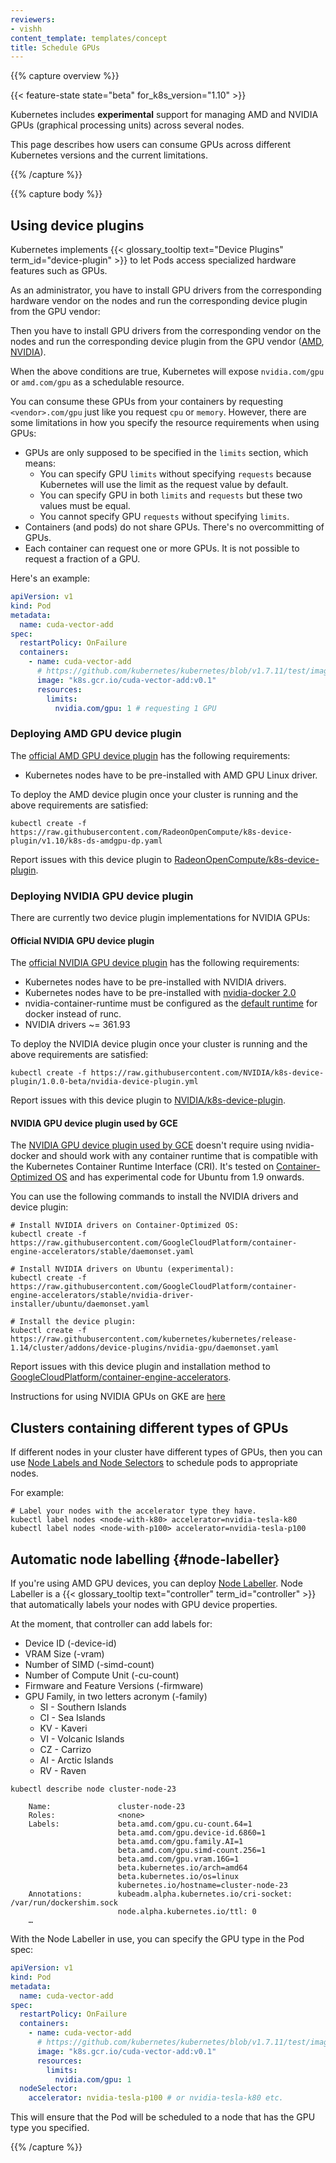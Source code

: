 ```yaml
---
reviewers:
- vishh
content_template: templates/concept
title: Schedule GPUs
---
```


{{% capture overview %}}

{{< feature-state state="beta" for_k8s_version="1.10" >}}

Kubernetes includes **experimental** support for managing AMD and NVIDIA GPUs
(graphical processing units) across several nodes.

This page describes how users can consume GPUs across different Kubernetes versions
and the current limitations.

{{% /capture %}}


{{% capture body %}}

## Using device plugins

Kubernetes implements {{< glossary_tooltip text="Device Plugins" term_id="device-plugin" >}}
to let Pods access specialized hardware features such as GPUs.

As an administrator, you have to install GPU drivers from the corresponding
hardware vendor on the nodes and run the corresponding device plugin from the
GPU vendor:

Then you have to install GPU drivers from the corresponding vendor on the nodes
and run the corresponding device plugin from the GPU vendor
([AMD](#deploying-amd-gpu-device-plugin), [NVIDIA](#deploying-nvidia-gpu-device-plugin)).

When the above conditions are true, Kubernetes will expose `nvidia.com/gpu` or
`amd.com/gpu` as a schedulable resource.

You can consume these GPUs from your containers by requesting
`<vendor>.com/gpu` just like you request `cpu` or `memory`.
However, there are some limitations in how you specify the resource requirements
when using GPUs:

- GPUs are only supposed to be specified in the `limits` section, which means:
  * You can specify GPU `limits` without specifying `requests` because
    Kubernetes will use the limit as the request value by default.
  * You can specify GPU in both `limits` and `requests` but these two values
    must be equal.
  * You cannot specify GPU `requests` without specifying `limits`.
- Containers (and pods) do not share GPUs. There's no overcommitting of GPUs.
- Each container can request one or more GPUs. It is not possible to request a
  fraction of a GPU.

Here's an example:

```yaml
apiVersion: v1
kind: Pod
metadata:
  name: cuda-vector-add
spec:
  restartPolicy: OnFailure
  containers:
    - name: cuda-vector-add
      # https://github.com/kubernetes/kubernetes/blob/v1.7.11/test/images/nvidia-cuda/Dockerfile
      image: "k8s.gcr.io/cuda-vector-add:v0.1"
      resources:
        limits:
          nvidia.com/gpu: 1 # requesting 1 GPU
```

### Deploying AMD GPU device plugin

The [official AMD GPU device plugin](https://github.com/RadeonOpenCompute/k8s-device-plugin)
has the following requirements:

- Kubernetes nodes have to be pre-installed with AMD GPU Linux driver.

To deploy the AMD device plugin once your cluster is running and the above
requirements are satisfied:
```shell
kubectl create -f https://raw.githubusercontent.com/RadeonOpenCompute/k8s-device-plugin/v1.10/k8s-ds-amdgpu-dp.yaml
```

Report issues with this device plugin to [RadeonOpenCompute/k8s-device-plugin](https://github.com/RadeonOpenCompute/k8s-device-plugin).

### Deploying NVIDIA GPU device plugin

There are currently two device plugin implementations for NVIDIA GPUs:

#### Official NVIDIA GPU device plugin

The [official NVIDIA GPU device plugin](https://github.com/NVIDIA/k8s-device-plugin)
has the following requirements:

- Kubernetes nodes have to be pre-installed with NVIDIA drivers.
- Kubernetes nodes have to be pre-installed with [nvidia-docker 2.0](https://github.com/NVIDIA/nvidia-docker)
- nvidia-container-runtime must be configured as the [default runtime](https://github.com/NVIDIA/k8s-device-plugin#preparing-your-gpu-nodes)
  for docker instead of runc.
- NVIDIA drivers ~= 361.93

To deploy the NVIDIA device plugin once your cluster is running and the above
requirements are satisfied:

```shell
kubectl create -f https://raw.githubusercontent.com/NVIDIA/k8s-device-plugin/1.0.0-beta/nvidia-device-plugin.yml
```

Report issues with this device plugin to [NVIDIA/k8s-device-plugin](https://github.com/NVIDIA/k8s-device-plugin).

#### NVIDIA GPU device plugin used by GCE

The [NVIDIA GPU device plugin used by GCE](https://github.com/GoogleCloudPlatform/container-engine-accelerators/tree/master/cmd/nvidia_gpu)
doesn't require using nvidia-docker and should work with any container runtime
that is compatible with the Kubernetes Container Runtime Interface (CRI). It's tested
on [Container-Optimized OS](https://cloud.google.com/container-optimized-os/)
and has experimental code for Ubuntu from 1.9 onwards.

You can use the following commands to install the NVIDIA drivers and device plugin:

```shell
# Install NVIDIA drivers on Container-Optimized OS:
kubectl create -f https://raw.githubusercontent.com/GoogleCloudPlatform/container-engine-accelerators/stable/daemonset.yaml

# Install NVIDIA drivers on Ubuntu (experimental):
kubectl create -f https://raw.githubusercontent.com/GoogleCloudPlatform/container-engine-accelerators/stable/nvidia-driver-installer/ubuntu/daemonset.yaml

# Install the device plugin:
kubectl create -f https://raw.githubusercontent.com/kubernetes/kubernetes/release-1.14/cluster/addons/device-plugins/nvidia-gpu/daemonset.yaml
```

Report issues with this device plugin and installation method to [GoogleCloudPlatform/container-engine-accelerators](https://github.com/GoogleCloudPlatform/container-engine-accelerators).

Instructions for using NVIDIA GPUs on GKE are
[here](https://cloud.google.com/kubernetes-engine/docs/how-to/gpus)

## Clusters containing different types of GPUs

If different nodes in your cluster have different types of GPUs, then you
can use [Node Labels and Node Selectors](/docs/tasks/configure-pod-container/assign-pods-nodes/)
to schedule pods to appropriate nodes.

For example:

```shell
# Label your nodes with the accelerator type they have.
kubectl label nodes <node-with-k80> accelerator=nvidia-tesla-k80
kubectl label nodes <node-with-p100> accelerator=nvidia-tesla-p100
```

## Automatic node labelling {#node-labeller}

If you're using AMD GPU devices, you can deploy
[Node Labeller](https://github.com/RadeonOpenCompute/k8s-device-plugin/tree/master/cmd/k8s-node-labeller).
Node Labeller is a {{< glossary_tooltip text="controller" term_id="controller" >}} that automatically
labels your nodes with GPU device properties.

At the moment, that controller can add labels for:

* Device ID (-device-id)
* VRAM Size (-vram)
* Number of SIMD (-simd-count)
* Number of Compute Unit (-cu-count)
* Firmware and Feature Versions (-firmware)
* GPU Family, in two letters acronym (-family)
  * SI - Southern Islands
  * CI - Sea Islands
  * KV - Kaveri
  * VI - Volcanic Islands
  * CZ - Carrizo
  * AI - Arctic Islands
  * RV - Raven

```shell
kubectl describe node cluster-node-23
```

```
    Name:               cluster-node-23
    Roles:              <none>
    Labels:             beta.amd.com/gpu.cu-count.64=1
                        beta.amd.com/gpu.device-id.6860=1
                        beta.amd.com/gpu.family.AI=1
                        beta.amd.com/gpu.simd-count.256=1
                        beta.amd.com/gpu.vram.16G=1
                        beta.kubernetes.io/arch=amd64
                        beta.kubernetes.io/os=linux
                        kubernetes.io/hostname=cluster-node-23
    Annotations:        kubeadm.alpha.kubernetes.io/cri-socket: /var/run/dockershim.sock
                        node.alpha.kubernetes.io/ttl: 0
    …
```

With the Node Labeller in use, you can specify the GPU type in the Pod spec:

```yaml
apiVersion: v1
kind: Pod
metadata:
  name: cuda-vector-add
spec:
  restartPolicy: OnFailure
  containers:
    - name: cuda-vector-add
      # https://github.com/kubernetes/kubernetes/blob/v1.7.11/test/images/nvidia-cuda/Dockerfile
      image: "k8s.gcr.io/cuda-vector-add:v0.1"
      resources:
        limits:
          nvidia.com/gpu: 1
  nodeSelector:
    accelerator: nvidia-tesla-p100 # or nvidia-tesla-k80 etc.
```

This will ensure that the Pod will be scheduled to a node that has the GPU type
you specified.

{{% /capture %}}
